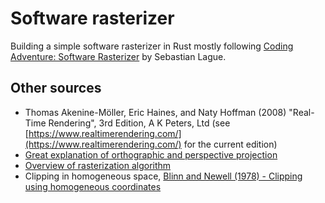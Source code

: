 # Software rasterizer

Building a simple software rasterizer in Rust mostly following
[Coding Adventure: Software Rasterizer](https://www.youtube.com/watch?v=yyJ-hdISgnw&t=2436s)
by Sebastian Lague.

## Other sources

- Thomas Akenine-Möller, Eric Haines, and Naty Hoffman (2008) "Real-Time Rendering", 3rd Edition, A K Peters, Ltd
  (see [https://www.realtimerendering.com/](https://www.realtimerendering.com/) for the current edition)
- [Great explanation of orthographic and perspective projection](https://www.youtube.com/watch?v=U0_ONQQ5ZNM)
- [Overview of rasterization algorithm](https://www.scratchapixel.com/lessons/3d-basic-rendering/rasterization-practical-implementation/overview-rasterization-algorithm.html)
- Clipping in homogeneous space, [Blinn and Newell (1978) - Clipping using homogeneous coordinates](https://dl.acm.org/doi/10.1145/965139.807398)
